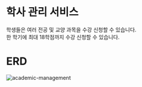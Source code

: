 # 학사 관리 서비스
학생들은 여러 전공 및 교양 과목을 수강 신청할 수 있습니다. <br>
한 학기에 최대 18학점까지 수강 신청할 수 있습니다.

# ERD
![academic-management](https://github.com/user-attachments/assets/52c17dd6-af54-44ab-bd3e-a88e15b74065)
